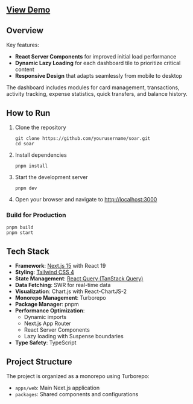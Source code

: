 ## [View Demo](https://soar-demo.vercel.app)

## Overview
Key features:

- **React Server Components** for improved initial load performance
- **Dynamic Lazy Loading** for each dashboard tile to prioritize critical content
- **Responsive Design** that adapts seamlessly from mobile to desktop

The dashboard includes modules for card management, transactions, activity tracking, expense statistics, quick transfers, and balance history.

## How to Run

1. Clone the repository

   ```
   git clone https://github.com/yourusername/soar.git
   cd soar
   ```

2. Install dependencies

   ```
   pnpm install
   ```

3. Start the development server

   ```
   pnpm dev
   ```

4. Open your browser and navigate to [http://localhost:3000](http://localhost:3000)

### Build for Production

```
pnpm build
pnpm start
```

## Tech Stack

- **Framework**: [Next.js 15](https://nextjs.org/) with React 19
- **Styling**: [Tailwind CSS 4](https://tailwindcss.com/)
- **State Management**: [React Query (TanStack Query)](https://tanstack.com/query)
- **Data Fetching**: SWR for real-time data
- **Visualization**: Chart.js with React-ChartJS-2
- **Monorepo Management**: Turborepo
- **Package Manager**: pnpm
- **Performance Optimization**:
  - Dynamic imports
  - Next.js App Router
  - React Server Components
  - Lazy loading with Suspense boundaries
- **Type Safety**: TypeScript

## Project Structure

The project is organized as a monorepo using Turborepo:

- `apps/web`: Main Next.js application
- `packages`: Shared components and configurations